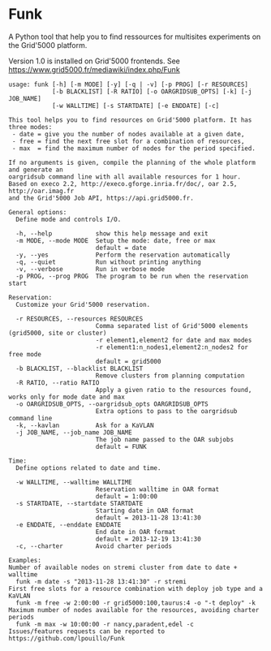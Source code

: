 Funk
====
A Python tool that help you to find ressources for multisites experiments on the Grid'5000 platform.

Version 1.0 is installed on Grid'5000 frontends. See https://www.grid5000.fr/mediawiki/index.php/Funk
    
    usage: funk [-h] [-m MODE] [-y] [-q | -v] [-p PROG] [-r RESOURCES]
                [-b BLACKLIST] [-R RATIO] [-o OARGRIDSUB_OPTS] [-k] [-j JOB_NAME]
                [-w WALLTIME] [-s STARTDATE] [-e ENDDATE] [-c]
    
    This tool helps you to find resources on Grid'5000 platform. It has three modes: 
     - date = give you the number of nodes available at a given date, 
     - free = find the next free slot for a combination of resources, 
     - max  = find the maximum number of nodes for the period specified.
    
    If no arguments is given, compile the planning of the whole platform and generate an 
    oargridsub command line with all available resources for 1 hour. 
    Based on execo 2.2, http://execo.gforge.inria.fr/doc/, oar 2.5, http://oar.imag.fr 
    and the Grid'5000 Job API, https://api.grid5000.fr.
    
    General options:
      Define mode and controls I/O.
    
      -h, --help            show this help message and exit
      -m MODE, --mode MODE  Setup the mode: date, free or max 
                            default = date
      -y, --yes             Perform the reservation automatically
      -q, --quiet           Run without printing anything
      -v, --verbose         Run in verbose mode
      -p PROG, --prog PROG  The program to be run when the reservation start
    
    Reservation:
      Customize your Grid'5000 reservation.
    
      -r RESOURCES, --resources RESOURCES
                            Comma separated list of Grid'5000 elements (grid5000, site or cluster)
                            -r element1,element2 for date and max modes
                            -r element1:n_nodes1,element2:n_nodes2 for free mode
                            default = grid5000
      -b BLACKLIST, --blacklist BLACKLIST
                            Remove clusters from planning computation
      -R RATIO, --ratio RATIO
                            Apply a given ratio to the resources found, works only for mode date and max
      -o OARGRIDSUB_OPTS, --oargridsub_opts OARGRIDSUB_OPTS
                            Extra options to pass to the oargridsub command line
      -k, --kavlan          Ask for a KaVLAN
      -j JOB_NAME, --job_name JOB_NAME
                            The job name passed to the OAR subjobs
                            default = FUNK
    
    Time:
      Define options related to date and time.
    
      -w WALLTIME, --walltime WALLTIME
                            Reservation walltime in OAR format
                            default = 1:00:00
      -s STARTDATE, --startdate STARTDATE
                            Starting date in OAR format
                            default = 2013-11-28 13:41:30
      -e ENDDATE, --enddate ENDDATE
                            End date in OAR format
                            default = 2013-12-19 13:41:30
      -c, --charter         Avoid charter periods
    
    Examples:
    Number of available nodes on stremi cluster from date to date + walltime 
      funk -m date -s "2013-11-28 13:41:30" -r stremi
    First free slots for a resource combination with deploy job type and a KaVLAN
      funk -m free -w 2:00:00 -r grid5000:100,taurus:4 -o "-t deploy" -k
    Maximum number of nodes available for the resources, avoiding charter periods
      funk -m max -w 10:00:00 -r nancy,paradent,edel -c 
    Issues/features requests can be reported to https://github.com/lpouillo/Funk
